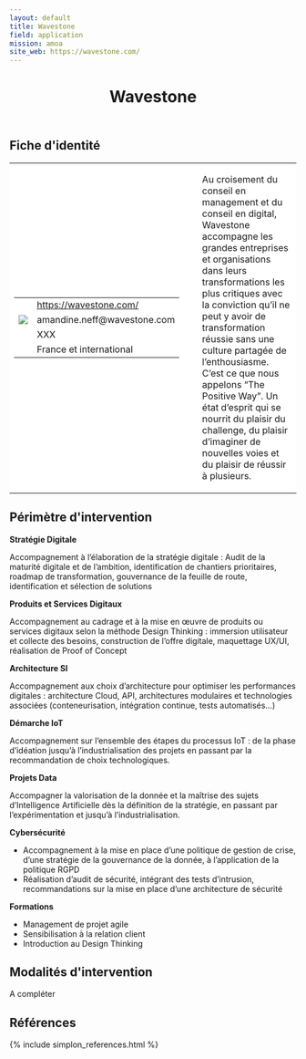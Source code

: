 ```yaml
---
layout: default
title: Wavestone
field: application
mission: amoa
site_web: https://wavestone.com/
---
```


<header>
	<h1> Wavestone </h1>
</header>

<div class="main">
	<h2> Fiche d'identité </h2>
	<table style="border-collapse: collapse;">
		<tr style="border: none; background-color:#FFFFFF;">
			<td style="border: none; background-color:#FFFFFF;width:20%;height:80%;">
				<div class="fiche_contact" style="">
					<table style="border-collapse: collapse;">
						<tr class="site_web" style="border: none; background-color:#FFFFFF;">
							<td style="border: none;">
								<img src="" class="fiche_icone"/>
							</td>
							<td style="border: none;">
								<a href="https://wavestone.com"> https://wavestone.com/ </a>
							</td>
						</tr>
						<tr class="contact" style="border: none; background-color:#FFFFFF;">
							<td style="border: none;display: table-cell;">
								<img src="{{site.base_url}}/images/email_icon.png" class="image" style="max-width:150%;vertical-align: middle;"/>
							</td>
							<td style="border: none;">
								amandine.neff@wavestone.com
							</td>
						</tr>
						<tr class="telephone" style="border: none; background-color:#FFFFFF;">
							<td style="border: none;">
								<img src="" class="fiche_icone"/>
							</td>
							<td style="border: none;">
								XXX
							</td>
						</tr>
						<tr class="zone" style="border: none; background-color:#FFFFFF;">
							<td style="border: none;">
								<img src="" class="fiche_icone"/>
							</td>
							<td style="border: none;">
								France et international
							</td>
						</tr>
					</table>
				</div>
			</td>
			<td style="width:10%;"/>
			<td style="background-color:#FFFFFF; width:60%;">
				<div class="fiche_identite">
					<p style="font-weight:normal;">
					Au croisement du conseil en management et du conseil en digital, Wavestone accompagne les grandes entreprises et organisations dans leurs transformations les plus critiques avec la conviction qu’il ne peut y avoir de transformation réussie sans une culture partagée de l’enthousiasme. C’est ce que nous appelons “The Positive Way”. Un état d’esprit qui se nourrit du plaisir du challenge, du plaisir d’imaginer de nouvelles voies et du plaisir de réussir à plusieurs.
					</p>
				</div>
			</td>
		</tr>
	</table>
	<div class="perimetre_intervention">
		<h2> Périmètre d'intervention </h2>
		<strong>Stratégie Digitale</strong>
		<p> Accompagnement à l’élaboration de la stratégie digitale : Audit de la maturité digitale et de l’ambition, identification de chantiers prioritaires, roadmap de transformation, gouvernance de la feuille de route, identification et sélection de solutions</p>
		<strong>Produits et Services Digitaux</strong>
		<p>Accompagnement au cadrage et à la mise en œuvre de produits ou services digitaux selon la méthode Design Thinking : immersion utilisateur et collecte des besoins, construction de l’offre digitale, maquettage UX/UI, réalisation de Proof of Concept</p>
		<strong>Architecture SI</strong>
		<p>Accompagnement aux choix d’architecture pour optimiser les performances digitales : architecture Cloud, API, architectures modulaires et technologies associées (conteneurisation, intégration continue, tests automatisés…)</p>
		<strong>Démarche IoT</strong>
		<p>Accompagnement sur l’ensemble des étapes du processus IoT : de la phase d’idéation jusqu’à l’industrialisation des projets en passant par la recommandation de choix technologiques.</p>
		<strong>Projets Data</strong>
		<p>Accompagner la valorisation de la donnée et la maîtrise des sujets d’Intelligence Artificielle dès la définition de la stratégie, en passant par l’expérimentation et jusqu’à l’industrialisation.</p>
		<strong>Cybersécurité</strong>
		<ul><li> Accompagnement à la mise en place d’une politique de gestion de crise, d’une stratégie de la gouvernance de la donnée, à l’application de la politique RGPD</li>
		<li> Réalisation d’audit de sécurité, intégrant des tests d’intrusion, recommandations sur la mise en place d’une architecture de sécurité</li></ul>
		<strong>Formations</strong>
		<ul>
		<li>Management de projet agile </li>
		<li>Sensibilisation à la relation client</li>
		<li>Introduction au Design Thinking</li>
		</ul>
	</div>
	<div class="modalite_intervention">
		<h2> Modalités d'intervention </h2>
		<p> A compléter </p>
	</div>
</div>
<footer class="references">
	<h2> Références </h2>
	{% include simplon_references.html %}
</footer>

